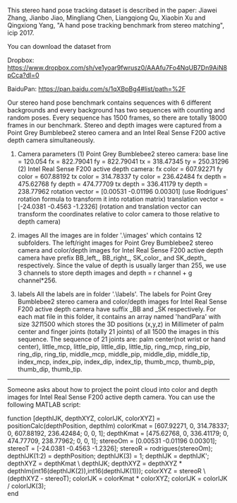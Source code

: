 This stereo hand pose tracking dataset is described in the paper:
Jiawei Zhang, Jianbo Jiao, Mingliang Chen, Liangqiong Qu, Xiaobin Xu and Qingxiong Yang, "A hand pose tracking benchmark from stereo matching", icip 2017.

You can download the dataset from

Dropbox: https://www.dropbox.com/sh/ve1yoar9fwrusz0/AAAfu7Fo4NqUB7Dn9AiN8pCca?dl=0

BaiduPan: https://pan.baidu.com/s/1qXBpBg4#list/path=%2F

Our stereo hand pose benchmark contains sequences with 6 different backgrounds and every background has two sequences with counting and random poses. Every sequence has 1500 frames, so there are totally 18000 frames in our benchmark.
Stereo and depth images were captured from a Point Grey Bumblebee2 stereo camera and an Intel Real Sense F200 active depth camera simultaneously.

1. Camera parameters
(1) Point Grey Bumblebee2 stereo camera:
base line = 120.054
fx = 822.79041
fy = 822.79041
tx = 318.47345
ty = 250.31296
(2) Intel Real Sense F200 active depth camera:
fx color = 607.92271
fy color = 607.88192
tx color = 314.78337
ty color = 236.42484
fx depth = 475.62768
fy depth = 474.77709
tx depth = 336.41179
ty depth = 238.77962
rotation vector = [0.00531   -0.01196  0.00301] (use Rodrigues' rotation formula to transform it into rotation matrix)
translation vector = [-24.0381   -0.4563   -1.2326]
(rotation and translation vector can transform the coordinates relative to color camera to those relative to depth camera)

2. images
All the images are in folder '.\images\' which contains 12 subfolders. The left/right images for Point Grey Bumblebee2 stereo camera and color/depth images for Intel Real Sense F200 active depth camera have prefix BB_left_, BB_right_, SK_color_ and SK_depth_ respectively.
Since the value of depth is usually larger than 255, we use 3 channels to store depth images and depth = r channel + g channel*256.

3. labels
All the labels are in folder '.\labels\'. The labels for Point Grey Bumblebee2 stereo camera and color/depth images for Intel Real Sense F200 active depth camera have suffix _BB and _SK respectively. For each mat file in this folder, it contains an array named 'handPara' with size 3*21*1500 which stores the 3D positions (x,y,z) in Millimeter of palm center and finger joints (totally 21 joints) of all 1500 the images in this sequence.
The sequence of 21 joints are: palm center(not wrist or hand center), little_mcp, little_pip, little_dip, little_tip, ring_mcp, ring_pip, ring_dip, ring_tip, middle_mcp, middle_pip, middle_dip, middle_tip, index_mcp, index_pip, index_dip, index_tip, thumb_mcp, thumb_pip, thumb_dip, thumb_tip.


--------------------------------------------------------------
Someone asks about how to project the point cloud into color and depth images for Intel Real Sense F200 active depth camera. You can use the following MATLAB script:

function [depthIJK, depthXYZ, colorIJK, colorXYZ] = positionCalc(depthPosition, depthIm)
    colorKmat = [607.92271, 0, 314.78337; 0, 607.88192, 236.42484; 0, 0, 1];
    depthKmat = [475.62768, 0, 336.41179; 0, 474.77709, 238.77962; 0, 0, 1];
    stereoOm = [0.00531   -0.01196  0.00301];
    stereoT = [-24.0381   -0.4563   -1.2326];
    stereoR = rodrigues(stereoOm);
    depthIJK(1:2) = depthPosition;
    depthIJK(3) = 1;
    depthIJK = depthIJK';
    depthXYZ = depthKmat \ depthIJK;
    depthXYZ = depthXYZ * depthIm(int16(depthIJK(2)),int16(depthIJK(1)));
    colorXYZ = stereoR \ (depthXYZ - stereoT);
    colorIJK = colorKmat * colorXYZ;
    colorIJK = colorIJK / colorIJK(3);    
end
